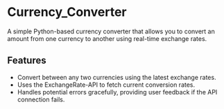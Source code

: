# Currency_Converter
A simple Python-based currency converter that allows you to convert an amount from one currency to another using real-time exchange rates.

## Features

- Convert between any two currencies using the latest exchange rates.
- Uses the ExchangeRate-API to fetch current conversion rates.
- Handles potential errors gracefully, providing user feedback if the API connection fails.
